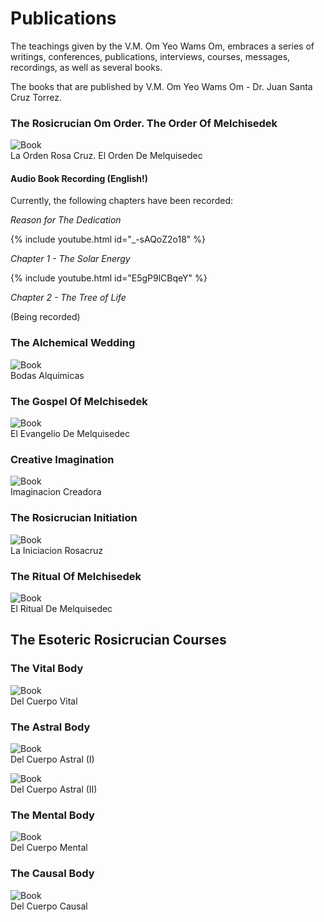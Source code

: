 # Publications

The teachings given by the V.M. Om Yeo Wams Om, embraces a series of writings, conferences, publications, interviews, courses, messages, recordings, as well as several books.  

The books that are published by V.M. Om Yeo Wams Om - Dr. Juan Santa Cruz Torrez.  

### The Rosicrucian Om Order. The Order Of Melchisedek

![Book](/assets/img/book_orc_om.jpg)  
La Orden Rosa Cruz. El Orden De Melquisedec  

#### Audio Book Recording (English!)

Currently, the following chapters have been recorded:

*Reason for The Dedication*

{% include youtube.html id="_-sAQoZ2o18" %}


*Chapter 1 - The Solar Energy*

{% include youtube.html id="E5gP9lCBqeY" %}


*Chapter 2 - The Tree of Life*

(Being recorded)
  
### The Alchemical Wedding

![Book](/assets/img/book_alquimicas.jpg)  
Bodas Alquimicas  
  
### The Gospel Of Melchisedek

![Book](/assets/img/book_evangelio.jpg)  
El Evangelio De Melquisedec  
  
### Creative Imagination

![Book](/assets/img/book_imaginacion.jpg)  
Imaginacion Creadora  
  
### The Rosicrucian Initiation

![Book](/assets/img/book_iniciacion.jpg)  
La Iniciacion Rosacruz  
  
### The Ritual Of Melchisedek

![Book](/assets/img/book_ritual.jpg)  
El Ritual De Melquisedec  

## The Esoteric Rosicrucian Courses

### The Vital Body

![Book](/assets/img/book_cuerpo_vital.jpg)  
Del Cuerpo Vital  

### The Astral Body

![Book](/assets/img/book_cuerpo_astral_1.jpg)  
Del Cuerpo Astral (I)
  
![Book](/assets/img/book_cuerpo_astral_2.jpg)  
Del Cuerpo Astral (II)
  
### The Mental Body
  
![Book](/assets/img/book_cuerpo_mental.jpg)  
Del Cuerpo Mental  
  
### The Causal Body
  
![Book](/assets/img/book_cuerpo_causal.jpg)  
Del Cuerpo Causal  
